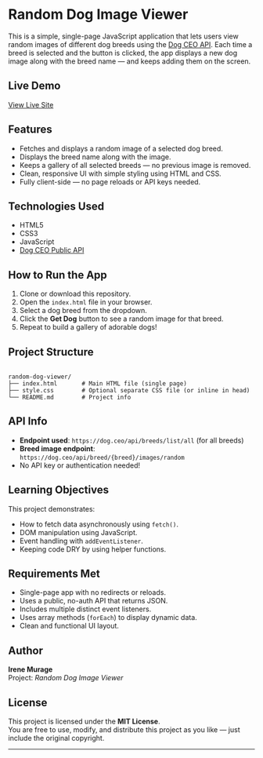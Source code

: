 # Random Dog Image Viewer

This is a simple, single-page JavaScript application that lets users view random images of different dog breeds using the [Dog CEO API](https://dog.ceo/dog-api/). Each time a breed is selected and the button is clicked, the app displays a new dog image along with the breed name — and keeps adding them on the screen.

## Live Demo

[View Live Site](https://irenemurage.github.io/Random-Dog-Image-Viewer/)


## Features

- Fetches and displays a random image of a selected dog breed.
- Displays the breed name along with the image.
- Keeps a gallery of all selected breeds — no previous image is removed.
- Clean, responsive UI with simple styling using HTML and CSS.
- Fully client-side — no page reloads or API keys needed.

## Technologies Used

- HTML5
- CSS3
- JavaScript
- [Dog CEO Public API](https://dog.ceo/)

## How to Run the App

1. Clone or download this repository.
2. Open the `index.html` file in your browser.
3. Select a dog breed from the dropdown.
4. Click the **Get Dog** button to see a random image for that breed.
5. Repeat to build a gallery of adorable dogs!

## Project Structure

```

random-dog-viewer/
├── index.html       # Main HTML file (single page)
├── style.css        # Optional separate CSS file (or inline in head)
└── README.md        # Project info

```

## API Info

- **Endpoint used**: `https://dog.ceo/api/breeds/list/all` (for all breeds)
- **Breed image endpoint**: `https://dog.ceo/api/breed/{breed}/images/random`
- No API key or authentication needed!

## Learning Objectives

This project demonstrates:

- How to fetch data asynchronously using `fetch()`.
- DOM manipulation using JavaScript.
- Event handling with `addEventListener`.
- Keeping code DRY by using helper functions.

## Requirements Met

- Single-page app with no redirects or reloads.
- Uses a public, no-auth API that returns JSON.
- Includes multiple distinct event listeners.
- Uses array methods (`forEach`) to display dynamic data.
- Clean and functional UI layout.

## Author

**Irene Murage**  
Project: *Random Dog Image Viewer*  

## License

This project is licensed under the **MIT License**.  
You are free to use, modify, and distribute this project as you like — just include the original copyright.

---

